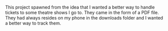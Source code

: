 This project spawned from the idea that I wanted a better way to handle tickets to some theatre shows I go to.
They came in the form of a PDF file.  They had always resides on my phone in the downloads folder and I wanted a 
better way to track them.

